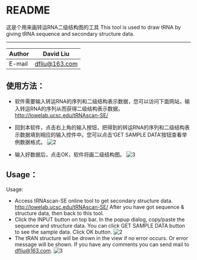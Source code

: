 README
===========================
这是个用来画转运RNA二级结构图的工具
This tool is used to draw tRNA by giving tRNA sequence and secondary structure data.
****
	
|Author|David Liu|
|---|---
|E-mail|dfliu@163.com


使用方法：
------
* 软件需要输入转运RNA的序列和二级结构表示数据，您可以访问下面网站，输入转运RNA的序列从而获得二级结构表示数据。
  http://lowelab.ucsc.edu/tRNAscan-SE/
* 回到本软件，点击右上角的输入按钮，把得到的转运RNA的序列和二级结构表示数据填到相应的输入控件中。您可以点击‘GET SAMPLE DATA’按钮查看举例数据格式。
  ![2](https://github.com/LuckyBoy3508/DvRNA/blob/master/2.png "转运RNA的序列和二级结构") 
  
* 输入好数据后，点击OK，软件将画二级结构图。
  ![3](https://github.com/LuckyBoy3508/DvRNA/blob/master/3.png "二级结构图")

Usage：
------
Usage:
* Access tRNAscan-SE online tool to get secondary structure data.
   http://lowelab.ucsc.edu/tRNAscan-SE/
   After you have got sequence & structure data, then back to this tool.
* Click the INPUT button on top bar.
   In the popup dialog, copy/paste the sequence and structure data.
   You can click GET SAMPLE DATA button to see the sample data.
   Click OK button.
   ![2](https://github.com/LuckyBoy3508/DvRNA/blob/master/2.png "sequence and structure data") 
* The tRAN structure will be drown in the view if no error occurs.
   Or error message will be shown.
   If you have any comments you can send mail to dfliu@163.com.
   ![3](https://github.com/LuckyBoy3508/DvRNA/blob/master/3.png "tRAN structure")
